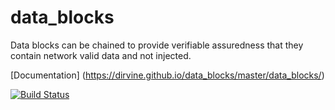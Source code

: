 # data_blocks
Data blocks can be chained to provide verifiable assuredness  that they contain network valid data and not injected.


[Documentation] (https://dirvine.github.io/data_blocks/master/data_blocks/)

[![Build Status](https://travis-ci.org/dirvine/data_blocks.svg?branch=master)](https://travis-ci.org/dirvine/data_blocks)
